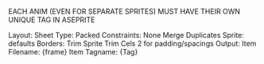 EACH ANIM (EVEN FOR SEPARATE SPRITES) MUST HAVE THEIR OWN UNIQUE TAG IN ASEPRITE

Layout:
    Sheet Type: Packed
    Constraints: None
    Merge Duplicates
Sprite:
    defaults
Borders:
    Trim Sprite
    Trim Cels
    2 for padding/spacings
Output:
    Item Filename: {frame}
    Item Tagname: {Tag}